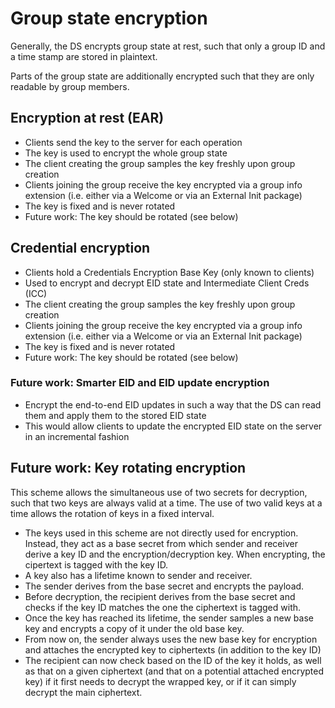 # Group state encryption

Generally, the DS encrypts group state at rest, such that only a group ID and a time stamp are stored in plaintext.

Parts of the group state are additionally encrypted such that they are only readable by group members.

## Encryption at rest (EAR)

* Clients send the key to the server for each operation
* The key is used to encrypt the whole group state
* The client creating the group samples the key freshly upon group creation
* Clients joining the group receive the key encrypted via a group info extension (i.e. either via a Welcome or via an External Init package)
* The key is fixed and is never rotated
* Future work: The key should be rotated (see below)

## Credential encryption

* Clients hold a Credentials Encryption Base Key (only known to clients)
* Used to encrypt and decrypt EID state and Intermediate Client Creds (ICC)
* The client creating the group samples the key freshly upon group creation
* Clients joining the group receive the key encrypted via a group info extension (i.e. either via a Welcome or via an External Init package)
* The key is fixed and is never rotated
* Future work: The key should be rotated (see below)

### Future work: Smarter EID and EID update encryption

* Encrypt the end-to-end EID updates in such a way that the DS can read them and apply them to the stored EID state
* This would allow clients to update the encrypted EID state on the server in an incremental fashion

## Future work: Key rotating encryption

This scheme allows the simultaneous use of two secrets for decryption, such that two keys are always valid at a time. The use of two valid keys at a time allows the rotation of keys in a fixed interval.

* The keys used in this scheme are not directly used for encryption. Instead, they act as a base secret from which sender and receiver derive a key ID and the encryption/decryption key. When encrypting, the cipertext is tagged with the key ID.
* A key also has a lifetime known to sender and receiver.
* The sender derives from the base secret and encrypts the payload.
* Before decryption, the recipient derives from the base secret and checks if the key ID matches the one the ciphertext is tagged with.
* Once the key has reached its lifetime, the sender samples a new base key and encrypts a copy of it under the old base key.
* From now on, the sender always uses the new base key for encryption and attaches the encrypted key to ciphertexts (in addition to the key ID)
* The recipient can now check based on the ID of the key it holds, as well as that on a given ciphertext (and that on a potential attached encrypted key) if it first needs to decrypt the wrapped key, or if it can simply decrypt the main ciphertext.

